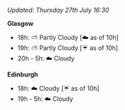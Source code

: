 *Updated: Thursday 27th July 16:30*

**Glasgow**

* 18h: :partly_sunny: Partly Cloudy [:cloud: as of 10h]
* 19h: :partly_sunny: Partly Cloudy [:umbrella: as of 10h]
* 20h - 5h: :cloud: Cloudy

**Edinburgh**

* 18h: :cloud: Cloudy [:umbrella: as of 10h]
* 19h - 5h: :cloud: Cloudy
